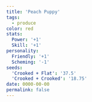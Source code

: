```yaml
---
title: 'Peach Puppy'
tags:
  - produce
color: red
stats:
  Power: '+1'
  Skill: '+1'
personality:
  Friendly: '+1'
  Scheming: '-1'
seeds:
  'Crooked + Flat': '37.5'
  'Crooked + Crooked': '18.75'
date: 0000-00-00
permalink: false
---
```

